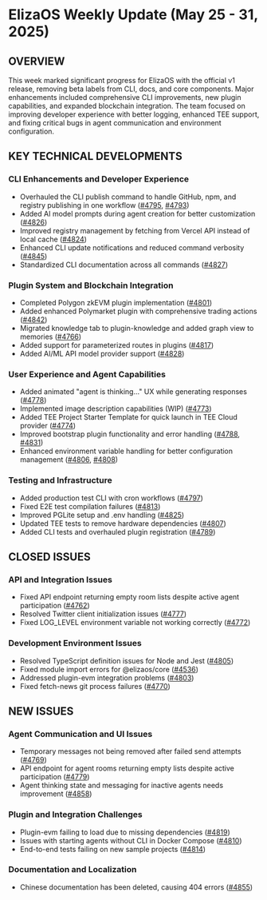 # ElizaOS Weekly Update (May 25 - 31, 2025)

## OVERVIEW
This week marked significant progress for ElizaOS with the official v1 release, removing beta labels from CLI, docs, and core components. Major enhancements included comprehensive CLI improvements, new plugin capabilities, and expanded blockchain integration. The team focused on improving developer experience with better logging, enhanced TEE support, and fixing critical bugs in agent communication and environment configuration.

## KEY TECHNICAL DEVELOPMENTS

### CLI Enhancements and Developer Experience
- Overhauled the CLI publish command to handle GitHub, npm, and registry publishing in one workflow ([#4795](https://github.com/elizaos/eliza/pull/4795), [#4793](https://github.com/elizaos/eliza/pull/4793))
- Added AI model prompts during agent creation for better customization ([#4826](https://github.com/elizaos/eliza/pull/4826))
- Improved registry management by fetching from Vercel API instead of local cache ([#4824](https://github.com/elizaos/eliza/pull/4824))
- Enhanced CLI update notifications and reduced command verbosity ([#4845](https://github.com/elizaos/eliza/pull/4845))
- Standardized CLI documentation across all commands ([#4827](https://github.com/elizaos/eliza/pull/4827))

### Plugin System and Blockchain Integration
- Completed Polygon zkEVM plugin implementation ([#4801](https://github.com/elizaos/eliza/pull/4801))
- Added enhanced Polymarket plugin with comprehensive trading actions ([#4842](https://github.com/elizaos/eliza/pull/4842))
- Migrated knowledge tab to plugin-knowledge and added graph view to memories ([#4766](https://github.com/elizaos/eliza/pull/4766))
- Added support for parameterized routes in plugins ([#4817](https://github.com/elizaos/eliza/pull/4817))
- Added AI/ML API model provider support ([#4828](https://github.com/elizaos/eliza/pull/4828))

### User Experience and Agent Capabilities
- Added animated "agent is thinking..." UX while generating responses ([#4778](https://github.com/elizaos/eliza/pull/4778))
- Implemented image description capabilities (WIP) ([#4773](https://github.com/elizaos/eliza/pull/4773))
- Added TEE Project Starter Template for quick launch in TEE Cloud provider ([#4774](https://github.com/elizaos/eliza/pull/4774))
- Improved bootstrap plugin functionality and error handling ([#4788](https://github.com/elizaos/eliza/pull/4788), [#4831](https://github.com/elizaos/eliza/pull/4831))
- Enhanced environment variable handling for better configuration management ([#4806](https://github.com/elizaos/eliza/pull/4806), [#4808](https://github.com/elizaos/eliza/pull/4808))

### Testing and Infrastructure
- Added production test CLI with cron workflows ([#4797](https://github.com/elizaos/eliza/pull/4797))
- Fixed E2E test compilation failures ([#4813](https://github.com/elizaos/eliza/pull/4813))
- Improved PGLite setup and .env handling ([#4825](https://github.com/elizaos/eliza/pull/4825))
- Updated TEE tests to remove hardware dependencies ([#4807](https://github.com/elizaos/eliza/pull/4807))
- Added CLI tests and overhauled plugin registration ([#4789](https://github.com/elizaos/eliza/pull/4789))

## CLOSED ISSUES

### API and Integration Issues
- Fixed API endpoint returning empty room lists despite active agent participation ([#4762](https://github.com/elizaos/eliza/issues/4762))
- Resolved Twitter client initialization issues ([#4777](https://github.com/elizaos/eliza/issues/4777))
- Fixed LOG_LEVEL environment variable not working correctly ([#4772](https://github.com/elizaos/eliza/issues/4772))

### Development Environment Issues
- Resolved TypeScript definition issues for Node and Jest ([#4805](https://github.com/elizaos/eliza/issues/4805))
- Fixed module import errors for @elizaos/core ([#4536](https://github.com/elizaos/eliza/issues/4536))
- Addressed plugin-evm integration problems ([#4803](https://github.com/elizaos/eliza/issues/4803))
- Fixed fetch-news git process failures ([#4770](https://github.com/elizaos/eliza/issues/4770))

## NEW ISSUES

### Agent Communication and UI Issues
- Temporary messages not being removed after failed send attempts ([#4769](https://github.com/elizaos/eliza/issues/4769))
- API endpoint for agent rooms returning empty lists despite active participation ([#4779](https://github.com/elizaos/eliza/issues/4779))
- Agent thinking state and messaging for inactive agents needs improvement ([#4858](https://github.com/elizaos/eliza/pull/4858))

### Plugin and Integration Challenges
- Plugin-evm failing to load due to missing dependencies ([#4819](https://github.com/elizaos/eliza/issues/4819))
- Issues with starting agents without CLI in Docker Compose ([#4810](https://github.com/elizaos/eliza/issues/4810))
- End-to-end tests failing on new sample projects ([#4814](https://github.com/elizaos/eliza/issues/4814))

### Documentation and Localization
- Chinese documentation has been deleted, causing 404 errors ([#4855](https://github.com/elizaos/eliza/issues/4855))
